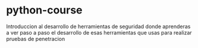 python-course
=============

Introduccion al desarrollo de herramientas de seguridad donde aprenderas a ver paso a paso el desarrollo de esas herramientas que usas para realizar pruebas de penetracion
